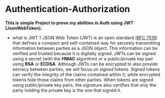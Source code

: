 # Authentication-Authorization


 **This is simple Project  to prove my abilities in Auth using  JWT (JsonWebToken).**
 
 - what is  JWT ?
 JSON Web Token (JWT) is an open standard ([RFC 7519](https://tools.ietf.org/html/rfc7519)) that defines a compact and self-contained way for securely transmitting information between parties as a JSON object.
 This information can be verified and trusted because it is digitally signed.
 JWTs can be signed using a secret (with the  **HMAC**  algorithm) or a public/private key pair using  **RSA**  or  **ECDSA**.
 Although JWTs can be encrypted to also provide secrecy between parties, we will focus on  _signed_  tokens. Signed tokens can verify the  _integrity_  of the claims contained within it,
 while encrypted tokens  _hide_  those claims from other parties.
 When tokens are signed using public/private key pairs, the signature also certifies that only the party holding the private key is the one that signed it.
